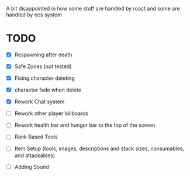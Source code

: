 A bit disappointed in how some stuff are handled by roact and some are handled by ecs system

# TODO

- [x] Respawning after death

- [x] Safe Zones (not tested)

- [x] Fixing character deleting

- [x] character fade when delete

- [x] Rework Chat system




- [ ] Rework other player billboards

- [ ] Rework health bar and hunger bar to the top of the screen

- [ ] Rank Based Tools

- [ ] Item Setup (tools, images, descriptions and stack sizes, consumables, and attackables)

- [ ] Adding Sound